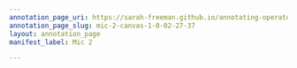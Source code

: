 ```yaml
---
annotation_page_uri: https://sarah-freeman.github.io/annotating-operator/annotations/mic-2-canvas-1-0-02-27-37.json
annotation_page_slug: mic-2-canvas-1-0-02-27-37
layout: annotation_page
manifest_label: Mic 2

---
```

